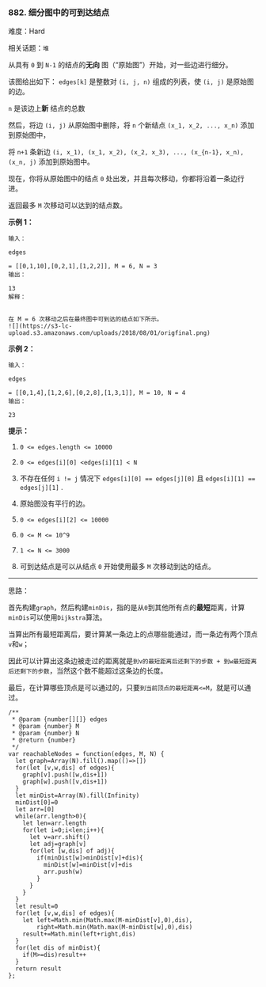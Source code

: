### 882. 细分图中的可到达结点

难度：Hard

相关话题：`堆`

从具有 `0`  到  `N-1`  的结点的**无向** 图（&ldquo;原始图&rdquo;）开始，对一些边进行细分。



该图给出如下： `edges[k]` 是整数对 `(i, j, n)` 组成的列表，使 `(i, j)`  是原始图的边。



 `n`  是该边上**新** 结点的总数



然后，将边 `(i, j)` 从原始图中删除，将 `n` 个新结点 `(x_1, x_2, ..., x_n)` 添加到原始图中，



将 `n+1` 条新边 `(i, x_1), (x_1, x_2), (x_2, x_3), ..., (x_{n-1}, x_n), (x_n, j)` 添加到原始图中。



现在，你将从原始图中的结点 `0` 处出发，并且每次移动，你都将沿着一条边行进。



返回最多  `M`  次移动可以达到的结点数。







**示例 1：** 



```
输入：

edges 

= [[0,1,10],[0,2,1],[1,2,2]], M = 6, N = 3
输出：

13
解释：


在 M = 6 次移动之后在最终图中可到达的结点如下所示。
![](https://s3-lc-upload.s3.amazonaws.com/uploads/2018/08/01/origfinal.png)
```


**示例 2：** 



```
输入：

edges 

= [[0,1,4],[1,2,6],[0,2,8],[1,3,1]], M = 10, N = 4
输出：

23
```






**提示：** 




1.  `0 <= edges.length <= 10000` 

2.  `0 <= edges[i][0] <edges[i][1] < N` 

3. 不存在任何 `i != j` 情况下 `edges[i][0] == edges[j][0]` 且 `edges[i][1] == edges[j][1]` .

4. 原始图没有平行的边。

5.  `0 <= edges[i][2] <= 10000` 

6.  `0 <= M <= 10^9` 

7.  `1 <= N <= 3000` 

8. 可到达结点是可以从结点  `0`  开始使用最多  `M`  次移动到达的结点。










-----

思路：

首先构建`graph`，然后构建`minDis`，指的是从`0`到其他所有点的**最短**距离，计算`minDis`可以使用`Dijkstra`算法。

当算出所有最短距离后，要计算某一条边上的点哪些能通过，而一条边有两个顶点`v`和`w`；

因此可以计算出这条边被走过的距离就是`到v的最短距离后还剩下的步数 + 到w最短距离后还剩下的步数`，当然这个数不能超过这条边的长度。

最后，在计算哪些顶点是可以通过的，只要`到当前顶点的最短距离<=M`，就是可以通过。
```
/**
 * @param {number[][]} edges
 * @param {number} M
 * @param {number} N
 * @return {number}
 */
var reachableNodes = function(edges, M, N) {
  let graph=Array(N).fill().map(()=>[])
  for(let [v,w,dis] of edges){
    graph[v].push([w,dis+1])
    graph[w].push([v,dis+1])
  }
  let minDist=Array(N).fill(Infinity)
  minDist[0]=0
  let arr=[0]
  while(arr.length>0){
    let len=arr.length
    for(let i=0;i<len;i++){
      let v=arr.shift()
      let adj=graph[v]
      for(let [w,dis] of adj){
        if(minDist[w]>minDist[v]+dis){
          minDist[w]=minDist[v]+dis
          arr.push(w)
        }
      }
    }
  }
  let result=0
  for(let [v,w,dis] of edges){
    let left=Math.min(Math.max(M-minDist[v],0),dis),
        right=Math.min(Math.max(M-minDist[w],0),dis)
    result+=Math.min(left+right,dis)
  }
  for(let dis of minDist){
    if(M>=dis)result++
  }
  return result 
};
```

